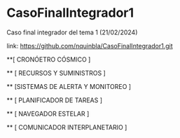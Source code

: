 # CasoFinalIntegrador1
Caso final integrador del tema 1 (21/02/2024)

link: https://github.com/nquinbla/CasoFinalIntegrador1.git

**[ CRONÓETRO CÓSMICO ]

** [ RECURSOS Y SUMINISTROS ]

** [SISTEMAS DE ALERTA Y MONITOREO ]

** [ PLANIFICADOR DE TAREAS ]

** [ NAVEGADOR ESTELAR ]

** [ COMUNICADOR INTERPLANETARIO ]


